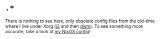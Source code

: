 # `.*`

There is nothing to see here, only obsolete config files from the old-time where I live under Xorg ([i3](https://i3wm.org) and then [dwm](http://dwm.suckless.org)).
To see something more accurate, take a look at [my NixOS config](https://github.com/yvan-sraka/X230)!
